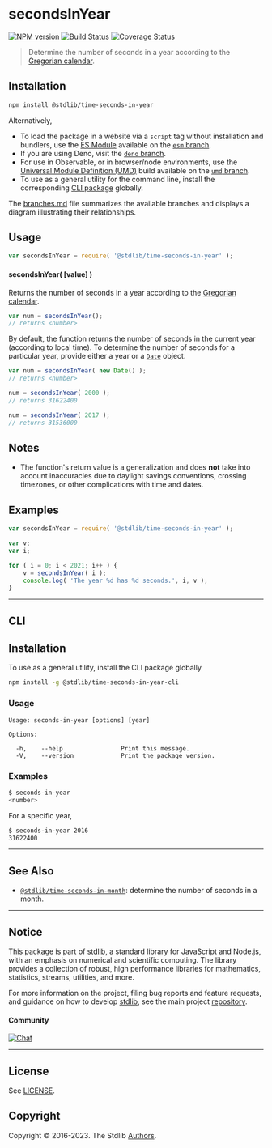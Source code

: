 <!--

@license Apache-2.0

Copyright (c) 2018 The Stdlib Authors.

Licensed under the Apache License, Version 2.0 (the "License");
you may not use this file except in compliance with the License.
You may obtain a copy of the License at

   http://www.apache.org/licenses/LICENSE-2.0

Unless required by applicable law or agreed to in writing, software
distributed under the License is distributed on an "AS IS" BASIS,
WITHOUT WARRANTIES OR CONDITIONS OF ANY KIND, either express or implied.
See the License for the specific language governing permissions and
limitations under the License.

-->

# secondsInYear

[![NPM version][npm-image]][npm-url] [![Build Status][test-image]][test-url] [![Coverage Status][coverage-image]][coverage-url] <!-- [![dependencies][dependencies-image]][dependencies-url] -->

> Determine the number of seconds in a year according to the [Gregorian calendar][gregorian-calendar].

<section class="installation">

## Installation

```bash
npm install @stdlib/time-seconds-in-year
```

Alternatively,

-   To load the package in a website via a `script` tag without installation and bundlers, use the [ES Module][es-module] available on the [`esm` branch][esm-url].
-   If you are using Deno, visit the [`deno` branch][deno-url].
-   For use in Observable, or in browser/node environments, use the [Universal Module Definition (UMD)][umd] build available on the [`umd` branch][umd-url].
-   To use as a general utility for the command line, install the corresponding [CLI package][cli-section] globally.

The [branches.md][branches-url] file summarizes the available branches and displays a diagram illustrating their relationships.

</section>

<section class="usage">

## Usage

```javascript
var secondsInYear = require( '@stdlib/time-seconds-in-year' );
```

#### secondsInYear( \[value] )

Returns the number of seconds in a year according to the [Gregorian calendar][gregorian-calendar].

```javascript
var num = secondsInYear();
// returns <number>
```

By default, the function returns the number of seconds in the current year (according to local time). To determine the number of seconds for a particular year, provide either a year or a [`Date`][date-object] object.

```javascript
var num = secondsInYear( new Date() );
// returns <number>

num = secondsInYear( 2000 );
// returns 31622400

num = secondsInYear( 2017 );
// returns 31536000
```

</section>

<!-- /.usage -->

<section class="notes">

## Notes

-   The function's return value is a generalization and does **not** take into account inaccuracies due to daylight savings conventions, crossing timezones, or other complications with time and dates. 

</section>

<!-- /.notes -->

<section class="examples">

## Examples

<!-- eslint no-undef: "error" -->

```javascript
var secondsInYear = require( '@stdlib/time-seconds-in-year' );

var v;
var i;

for ( i = 0; i < 2021; i++ ) {
    v = secondsInYear( i );
    console.log( 'The year %d has %d seconds.', i, v );
}
```

</section>

<!-- /.examples -->

* * *

<section class="cli">

## CLI

<section class="installation">

## Installation

To use as a general utility, install the CLI package globally

```bash
npm install -g @stdlib/time-seconds-in-year-cli
```

</section>

<!-- CLI usage documentation. -->

<section class="usage">

### Usage

```text
Usage: seconds-in-year [options] [year]

Options:

  -h,    --help                Print this message.
  -V,    --version             Print the package version.
```

</section>

<!-- /.usage -->

<section class="examples">

### Examples

```bash
$ seconds-in-year
<number>
```

For a specific year,

```bash
$ seconds-in-year 2016
31622400
```

</section>

<!-- /.examples -->

</section>

<!-- /.cli -->

<!-- Section for related `stdlib` packages. Do not manually edit this section, as it is automatically populated. -->

<section class="related">

* * *

## See Also

-   <span class="package-name">[`@stdlib/time-seconds-in-month`][@stdlib/time/seconds-in-month]</span><span class="delimiter">: </span><span class="description">determine the number of seconds in a month.</span>

</section>

<!-- /.related -->

<!-- Section for all links. Make sure to keep an empty line after the `section` element and another before the `/section` close. -->


<section class="main-repo" >

* * *

## Notice

This package is part of [stdlib][stdlib], a standard library for JavaScript and Node.js, with an emphasis on numerical and scientific computing. The library provides a collection of robust, high performance libraries for mathematics, statistics, streams, utilities, and more.

For more information on the project, filing bug reports and feature requests, and guidance on how to develop [stdlib][stdlib], see the main project [repository][stdlib].

#### Community

[![Chat][chat-image]][chat-url]

---

## License

See [LICENSE][stdlib-license].


## Copyright

Copyright &copy; 2016-2023. The Stdlib [Authors][stdlib-authors].

</section>

<!-- /.stdlib -->

<!-- Section for all links. Make sure to keep an empty line after the `section` element and another before the `/section` close. -->

<section class="links">

[npm-image]: http://img.shields.io/npm/v/@stdlib/time-seconds-in-year.svg
[npm-url]: https://npmjs.org/package/@stdlib/time-seconds-in-year

[test-image]: https://github.com/stdlib-js/time-seconds-in-year/actions/workflows/test.yml/badge.svg?branch=main
[test-url]: https://github.com/stdlib-js/time-seconds-in-year/actions/workflows/test.yml?query=branch:main

[coverage-image]: https://img.shields.io/codecov/c/github/stdlib-js/time-seconds-in-year/main.svg
[coverage-url]: https://codecov.io/github/stdlib-js/time-seconds-in-year?branch=main

<!--

[dependencies-image]: https://img.shields.io/david/stdlib-js/time-seconds-in-year.svg
[dependencies-url]: https://david-dm.org/stdlib-js/time-seconds-in-year/main

-->

[chat-image]: https://img.shields.io/gitter/room/stdlib-js/stdlib.svg
[chat-url]: https://app.gitter.im/#/room/#stdlib-js_stdlib:gitter.im

[stdlib]: https://github.com/stdlib-js/stdlib

[stdlib-authors]: https://github.com/stdlib-js/stdlib/graphs/contributors

[cli-section]: https://github.com/stdlib-js/time-seconds-in-year#cli
[cli-url]: https://github.com/stdlib-js/time-seconds-in-year/tree/cli
[@stdlib/time-seconds-in-year]: https://github.com/stdlib-js/time-seconds-in-year/tree/main

[umd]: https://github.com/umdjs/umd
[es-module]: https://developer.mozilla.org/en-US/docs/Web/JavaScript/Guide/Modules

[deno-url]: https://github.com/stdlib-js/time-seconds-in-year/tree/deno
[umd-url]: https://github.com/stdlib-js/time-seconds-in-year/tree/umd
[esm-url]: https://github.com/stdlib-js/time-seconds-in-year/tree/esm
[branches-url]: https://github.com/stdlib-js/time-seconds-in-year/blob/main/branches.md

[stdlib-license]: https://raw.githubusercontent.com/stdlib-js/time-seconds-in-year/main/LICENSE

[gregorian-calendar]: https://en.wikipedia.org/wiki/Gregorian_calendar

[date-object]: https://developer.mozilla.org/en-US/docs/Web/JavaScript/Reference/Global_Objects/Date

<!-- <related-links> -->

[@stdlib/time/seconds-in-month]: https://github.com/stdlib-js/time-seconds-in-month

<!-- </related-links> -->

</section>

<!-- /.links -->
